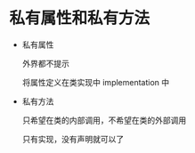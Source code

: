 # 私有属性和私有方法

- 私有属性

  外界都不提示

  将属性定义在类实现中 implementation 中

- 私有方法

  只希望在类的内部调用，不希望在类的外部调用

  只有实现，没有声明就可以了